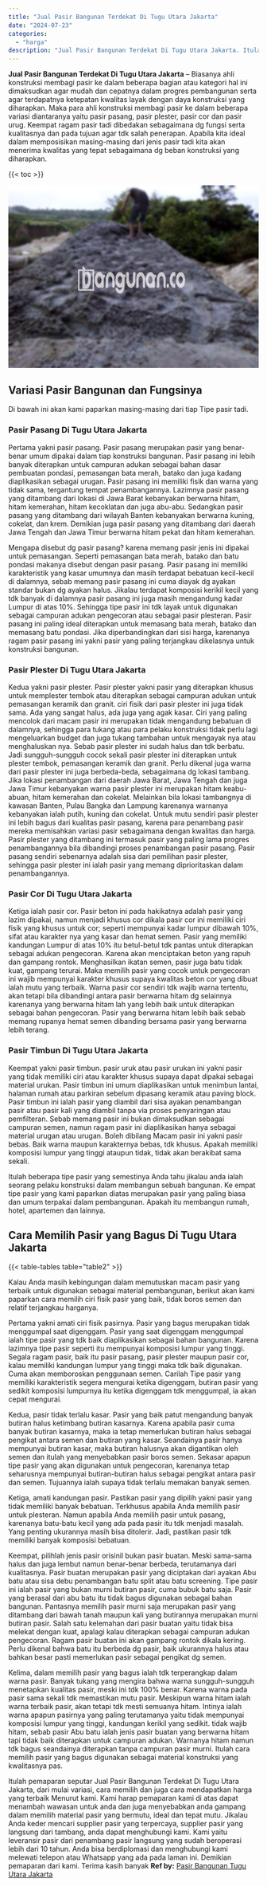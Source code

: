 ```yaml
---
title: "Jual Pasir Bangunan Terdekat Di Tugu Utara Jakarta"
date: "2024-07-23"
categories: 
  - "harga"
description: "Jual Pasir Bangunan Terdekat Di Tugu Utara Jakarta. Itulah pemaparan seputar Jual Pasir Bangunan Terdekat Di Tugu Utara Jakarta, dari mulai variasi, cara mem..."
---
```


**Jual Pasir Bangunan Terdekat Di Tugu Utara Jakarta** – Biasanya ahli konstruksi membagi pasir ke dalam beberapa bagian atau kategori hal ini dimaksudkan agar mudah dan cepatnya dalam progres pembangunan serta agar terdapatnya ketepatan kwalitas layak dengan daya konstruksi yang diharapkan. Maka para ahli konstruksi membagi pasir ke dalam beberapa variasi diantaranya yaitu pasir pasang, pasir plester, pasir cor dan pasir urug. Keempat ragam pasir tadi dibedakan sebagaimana dg fungsi serta kualitasnya dan pada tujuan agar tdk salah penerapan. Apabila kita ideal dalam memposisikan masing-masing dari jenis pasir tadi kita akan menerima kwalitas yang tepat sebagaimana dg beban konstruksi yang diharapkan.

{{< toc >}}

![Jual Pasir Bangunan Terdekat Di Tugu Utara Jakarta](/images/jual-pasir-bangunan-18.png)

## Variasi Pasir Bangunan dan Fungsinya

Di bawah ini akan kami paparkan masing-masing dari tiap Tipe pasir tadi.

### Pasir Pasang Di Tugu Utara Jakarta

Pertama yakni pasir pasang. Pasir pasang merupakan pasir yang benar-benar umum dipakai dalam tiap konstruksi bangunan. Pasir pasang ini lebih banyak diterapkan untuk campuran adukan sebagai bahan dasar pembuatan pondasi, pemasangan bata merah, batako dan juga kadang diaplikasikan sebagai urugan. Pasir pasang ini memiliki fisik dan warna yang tidak sama, tergantung tempat penambangannya. Lazimnya pasir pasang yang ditambang dari lokasi di Jawa Barat kebanyakan berwarna hitam, hitam kemerahan, hitam kecoklatan dan juga abu-abu. Sedangkan pasir pasang yang ditambang dari wilayah Banten kebanyakan berwarna kuning, cokelat, dan krem. Demikian juga pasir pasang yang ditambang dari daerah Jawa Tengah dan Jawa Timur berwarna hitam pekat dan hitam kemerahan.

Mengapa disebut dg pasir pasang? karena memang pasir jenis ini dipakai untuk pemasangan. Seperti pemasangan bata merah, batako dan batu pondasi makanya disebut dengan pasir pasang. Pasir pasang ini memiliki karakteristik yang kasar umumnya dan masih terdapat bebatuan kecil-kecil di dalamnya, sebab memang pasir pasang ini cuma diayak dg ayakan standar bukan dg ayakan halus. Jikalau terdapat komposisi kerikil kecil yang tdk banyak di dalamnya pasir pasang ini juga masih mengandung kadar Lumpur di atas 10%. Sehingga tipe pasir ini tdk layak untuk digunakan sebagai campuran adukan pengecoran atau sebagai pasir plesteran. Pasir pasang ini paling ideal diterapkan untuk memasang bata merah, batako dan memasang batu pondasi. Jika diperbandingkan dari sisi harga, karenanya ragam pasir pasang ini yakni pasir yang paling terjangkau dikelasnya untuk konstruksi bangunan.

### Pasir Plester Di Tugu Utara Jakarta

Kedua yakni pasir plester. Pasir plester yakni pasir yang diterapkan khusus untuk memplester tembok atau diterapkan sebagai campuran adukan untuk pemasangan keramik dan granit. ciri fisik dari pasir plester ini juga tidak sama. Ada yang sangat halus, ada juga yang agak kasar. Ciri yang paling mencolok dari macam pasir ini merupakan tidak mengandung bebatuan di dalamnya, sehingga para tukang atau para pelaku konstruksi tidak perlu lagi mengeluarkan budget dan juga tukang tambahan untuk mengayak nya atau menghaluskan nya. Sebab pasir plester ini sudah halus dan tdk berbatu. Jadi sungguh-sungguh cocok sekali pasir plester ini diterapkan untuk plester tembok, pemasangan keramik dan granit. Perlu dikenal juga warna dari pasir plester ini juga berbeda-beda, sebagaimana dg lokasi tambang. Jika lokasi penambangan dari daerah Jawa Barat, Jawa Tengah dan juga Jawa Timur kebanyakan warna pasir plester ini merupakan hitam keabu-abuan, hitam kemerahan dan cokelat. Melainkan bila lokasi tambangnya di kawasan Banten, Pulau Bangka dan Lampung karenanya warnanya kebanyakan ialah putih, kuning dan cokelat. Untuk mutu sendiri pasir plester ini lebih bagus dari kualitas pasir pasang, karena para penambang pasir mereka memisahkan variasi pasir sebagaimana dengan kwalitas dan harga. Pasir plester yang ditambang ini termasuk pasir yang paling lama progres penambangannya bila dibandingi proses penambangan pasir pasang. Pasir pasang sendiri sebenarnya adalah sisa dari pemilihan pasir plester, sehingga pasir plester ini ialah pasir yang memang diprioritaskan dalam penambangannya.

### Pasir Cor Di Tugu Utara Jakarta

Ketiga ialah pasir cor. Pasir beton ini pada hakikatnya adalah pasir yang lazim dipakai, namun menjadi khusus cor dikala pasir cor ini memiliki ciri fisik yang khusus untuk cor; seperti mempunyai kadar lumpur dibawah 10%, sifat atau karakter nya yang kasar dan hemat semen. Pasir yang memiliki kandungan Lumpur di atas 10% itu betul-betul tdk pantas untuk diterapkan sebagai adukan pengecoran. Karena akan menciptakan beton yang rapuh dan gampang rontok. Menghasilkan ikatan semen, pasir juga batu tidak kuat, gampang terurai. Maka memilih pasir yang cocok untuk pengecoran ini wajib mempunyai karakter khusus supaya kwalitas beton cor yang dibuat ialah mutu yang terbaik. Warna pasir cor sendiri tdk wajib warna tertentu, akan tetapi bila dibandingi antara pasir berwarna hitam dg selainnya karenanya yang berwarna hitam lah yang lebih baik untuk diterapkan sebagai bahan pengecoran. Pasir yang berwarna hitam lebih baik sebab memang rupanya hemat semen dibanding bersama pasir yang berwarna lebih terang.

### Pasir Timbun Di Tugu Utara Jakarta

Keempat yakni pasir timbun. pasir uruk atau pasir urukan ini yakni pasir yang tidak memiliki ciri atau karakter khusus supaya dapat dipakai sebagai material urukan. Pasir timbun ini umum diaplikasikan untuk menimbun lantai, halaman rumah atau parkiran sebelum dipasang keramik atau paving block. Pasir timbun ini ialah pasir yang diambil dari sisa ayakan penambangan pasir atau pasir kali yang diambil tanpa via proses penyaringan atau pemfilteran. Sebab memang pasir ini bukan dimaksudkan sebagai campuran semen, namun ragam pasir ini diaplikasikan hanya sebagai material urugan atau urugan. Boleh dibilang Macam pasir ini yakni pasir bebas. Baik warna maupun karakternya bebas, tdk khusus. Apakah memiliki komposisi lumpur yang tinggi ataupun tidak, tidak akan berakibat sama sekali.

Itulah beberapa tipe pasir yang semestinya Anda tahu jikalau anda ialah seorang pelaku konstruksi dalam membangun sebuah bangunan. Ke empat tipe pasir yang kami paparkan diatas merupakan pasir yang paling biasa dan umum terpakai dalam pembangunan. Apakah itu membangun rumah, hotel, apartemen dan lainnya.

## Cara Memilih Pasir yang Bagus Di Tugu Utara Jakarta

{{< table-tables table="table2" >}}

Kalau Anda masih kebingungan dalam memutuskan macam pasir yang terbaik untuk digunakan sebagai material pembangunan, berikut akan kami paparkan cara memilih ciri fisik pasir yang baik, tidak boros semen dan relatif terjangkau harganya.

Pertama yakni amati ciri fisik pasirnya. Pasir yang bagus merupakan tidak menggumpal saat digenggam. Pasir yang saat digenggam menggumpal ialah tipe pasir yang tdk baik diaplikasikan sebagai bahan bangunan. Karena lazimnya tipe pasir seperti itu mempunyai komposisi lumpur yang tinggi. Segala ragam pasir, baik itu pasir pasang, pasir plester maupun pasir cor, kalau memiliki kandungan lumpur yang tinggi maka tdk baik digunakan. Cuma akan memboroskan penggunaan semen. Carilah Tipe pasir yang memiliki karakteristik segera mengurai ketika digenggam, butiran pasir yang sedikit komposisi lumpurnya itu ketika digenggam tdk menggumpal, ia akan cepat mengurai.

Kedua, pasir tidak terlalu kasar. Pasir yang baik patut mengandung banyak butiran halus ketimbang butiran kasarnya. Karena apabila pasir cuma banyak butiran kasarnya, maka ia tetap memerlukan butiran halus sebagai pengikat antara semen dan butiran yang kasar. Seandainya pasir hanya mempunyai butiran kasar, maka butiran halusnya akan digantikan oleh semen dan itulah yang menyebabkan pasir boros semen. Sekasar apapun tipe pasir yang akan digunakan untuk pengecoran, karenanya tetap seharusnya mempunyai butiran-butiran halus sebagai pengikat antara pasir dan semen. Tujuannya ialah supaya tidak terlalu memakan banyak semen.

Ketiga, amati kandungan pasir. Pastikan pasir yang dipilih yakni pasir yang tidak memiliki banyak bebatuan. Terkhusus apabila Anda memilih pasir untuk plesteran. Namun apabila Anda memilih pasir untuk pasang, karenanya batu-batu kecil yang ada pada pasir itu tdk menjadi masalah. Yang penting ukurannya masih bisa ditolerir. Jadi, pastikan pasir tdk memiliki banyak komposisi bebatuan.

Keempat, pilihlah jenis pasir orisinil bukan pasir buatan. Meski sama-sama halus dan juga lembut namun benar-benar berbeda, terutamanya dari kualitasnya. Pasir buatan merupakan pasir yang diciptakan dari ayakan Abu batu atau sisa debu penambangan batu split atau batu screening. Tipe pasir ini ialah pasir yang bukan murni butiran pasir, cuma bubuk batu saja. Pasir yang berasal dari abu batu itu tidak bagus digunakan sebagai bahan bangunan. Pantasnya memilih pasir murni saja merupakan pasir yang ditambang dari bawah tanah maupun kali yang butirannya merupakan murni butiran pasir. Salah satu kelemahan dari pasir buatan yaitu tidak bisa melekat dengan kuat, apalagi kalau diterapkan sebagai campuran adukan pengecoran. Ragam pasir buatan ini akan gampang rontok dikala kering. Perlu dikenal bahwa batu itu berbeda dg pasir, baik ukurannya halus atau bahkan besar pasti memerlukan pasir sebagai pengikat dg semen.

Kelima, dalam memilih pasir yang bagus ialah tdk terperangkap dalam warna pasir. Banyak tukang yang mengira bahwa warna sungguh-sungguh menetapkan kualitas pasir, meski ini tdk 100% benar. Karena warna pada pasir sama sekali tdk memastikan mutu pasir. Meskipun warna hitam ialah warna terbaik pasir, akan tetapi tdk mesti semuanya hitam. Intinya ialah warna apapun pasirnya yang paling terutamanya yaitu tidak mempunyai komposisi lumpur yang tinggi, kandungan kerikil yang sedikit. tidak wajib hitam, sebab pasir Abu batu ialah jenis pasir buatan yang berwarna hitam tapi tidak baik diterapkan untuk campuran adukan. Warnanya hitam namun tdk bagus seandainya diterapkan tanpa campuran pasir murni. Itulah cara memilih pasir yang bagus digunakan sebagai material konstruksi yang kwalitasnya pas.

Itulah pemaparan seputar Jual Pasir Bangunan Terdekat Di Tugu Utara Jakarta, dari mulai variasi, cara memilih dan juga cara mendapatkan harga yang terbaik Menurut kami. Kami harap pemaparan kami di atas dapat menambah wawasan untuk anda dan juga menyebabkan anda gampang dalam memilih material pasir yang bermutu, ideal dan tepat mutu. Jikalau Anda keder mencari supplier pasir yang terpercaya, supplier pasir yang langsung dari tambang, anda dapat menghubungi kami. Kami yaitu leveransir pasir dari penambang pasir langsung yang sudah beroperasi lebih dari 10 tahun. Anda bisa berdiplomasi dan menghubungi kami melewati telepon atau Whatsapp yang ada pada laman ini. Demikian pemaparan dari kami. Terima kasih banyak
**Ref by:** [Pasir Bangunan Tugu Utara Jakarta](https://id.wikipedia.org/wiki/Pasir)
